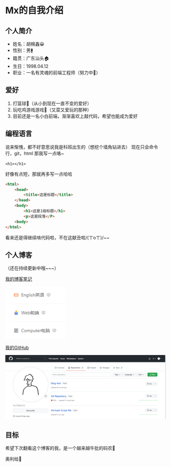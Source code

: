 # Mx的自我介绍

## 个人简介
* 姓名：胡棉鑫😀
* 性别：男🚹
* 籍贯：广东汕头🏠
* 生日：1998.04.12
* 职业：一名有灵魂的前端工程师（努力中💪）

## 爱好
1. 打篮球🏀（从小到现在一直不变的爱好）
2. 玩吃鸡游戏游戏🔫（又菜又爱玩的那种）
3. 目前还是一名小白前端，渐渐喜欢上敲代码，希望也能成为爱好
   
## 编程语言
说来惭愧，都不好意思说我是科班出生的（想挖个墙角钻进去）
现在只会命令行，git，html
那我写一点咯~

`<h1></h1>`

好像有点短，那就再多写一点哈哈
```html
<html>
    <head>
        <title>这是标题</title>
    </head>
    <body>
        <h1>这是1级标题</h1>
        <p>这是段落</P>
    <body>
</html>
```
看来还是得继续啃代码啦，不在这献丑啦/(ㄒoㄒ)/~~

## 个人博客
（还在持续更新中哦~~~）

[我的博客笔记](https://www.yuque.com/mx980412)

![Mx的个人博客](image/个人博客.png)


[我的GitHub](https://github.com/Mx980412)

![Mx的GitHub](image/GitHub.png)

## 目标
希望下次翻看这个博客的我，是一个越来越牛批的码农👨

奥利给🎈